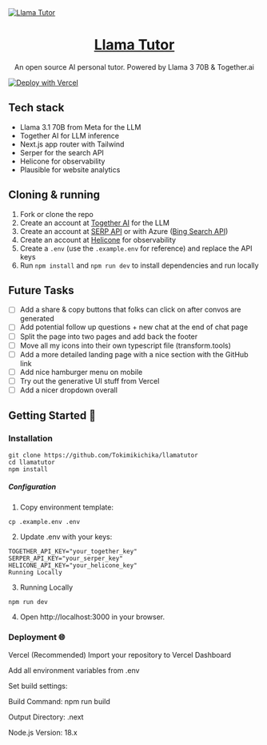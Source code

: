 <a href="https://www.llamatutor.com">
  <img alt="Llama Tutor" src="./public/og-image.png">
  <h1 align="center">Llama Tutor</h1>
</a>

<p align="center">
  An open source AI personal tutor. Powered by Llama 3 70B & Together.ai
</p>

[![Deploy with Vercel](https://vercel.com/button)](https://llamatutor-brkd96d3e-nikitas-projects-09319d29.vercel.app/)

## Tech stack

- Llama 3.1 70B from Meta for the LLM
- Together AI for LLM inference
- Next.js app router with Tailwind
- Serper for the search API
- Helicone for observability
- Plausible for website analytics

## Cloning & running

1. Fork or clone the repo
2. Create an account at [Together AI](https://togetherai.link) for the LLM
3. Create an account at [SERP API](https://serper.dev/) or with Azure ([Bing Search API](https://www.microsoft.com/en-us/bing/apis/bing-web-search-api))
4. Create an account at [Helicone](https://www.helicone.ai/) for observability
5. Create a `.env` (use the `.example.env` for reference) and replace the API keys
6. Run `npm install` and `npm run dev` to install dependencies and run locally

## Future Tasks

- [ ] Add a share & copy buttons that folks can click on after convos are generated
- [ ] Add potential follow up questions + new chat at the end of chat page
- [ ] Split the page into two pages and add back the footer
- [ ] Move all my icons into their own typescript file (transform.tools)
- [ ] Add a more detailed landing page with a nice section with the GitHub link
- [ ] Add nice hamburger menu on mobile
- [ ] Try out the generative UI stuff from Vercel
- [ ] Add a nicer dropdown overall

## Getting Started 🚀


### Installation
```
git clone https://github.com/Tokimikichika/llamatutor
cd llamatutor
npm install
```

##### Configuration
1. Copy environment template:

```
cp .example.env .env
```

2. Update .env with your keys:

```
TOGETHER_API_KEY="your_together_key"
SERPER_API_KEY="your_serper_key"
HELICONE_API_KEY="your_helicone_key"
Running Locally
```

3. Running Locally
```
npm run dev
```

4. Open http://localhost:3000 in your browser.


### Deployment 🌐

Vercel (Recommended)
Import your repository to Vercel Dashboard

Add all environment variables from .env

Set build settings:

Build Command: npm run build

Output Directory: .next

Node.js Version: 18.x